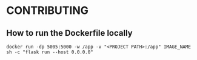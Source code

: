 # CONTRIBUTING

## How to run the Dockerfile locally

```
docker run -dp 5005:5000 -w /app -v "<PROJECT PATH>:/app" IMAGE_NAME sh -c "flask run --host 0.0.0.0"
```